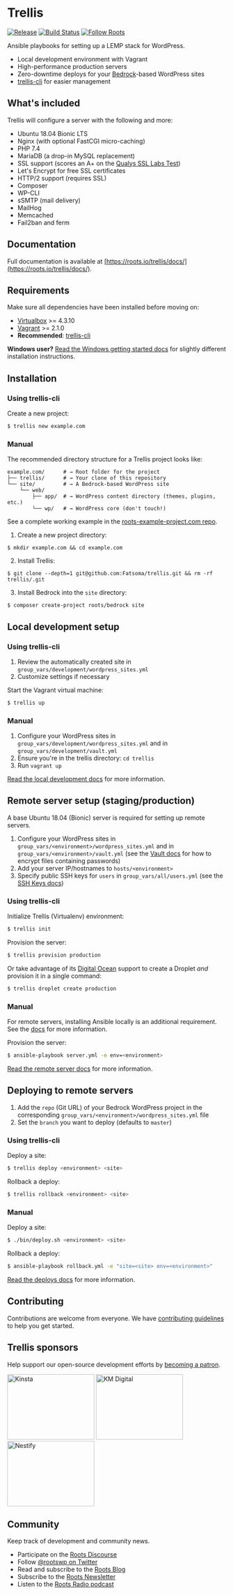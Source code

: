 # Trellis
[![Release](https://img.shields.io/github/release/roots/trellis.svg?style=flat-square)](https://github.com/roots/trellis/releases)
[![Build Status](https://img.shields.io/circleci/build/gh/roots/trellis?style=flat-square)](https://circleci.com/gh/roots/trellis)
[![Follow Roots](https://img.shields.io/twitter/follow/rootswp.svg?style=flat-square&color=1da1f2)](https://twitter.com/rootswp)

Ansible playbooks for setting up a LEMP stack for WordPress.

- Local development environment with Vagrant
- High-performance production servers
- Zero-downtime deploys for your [Bedrock](https://roots.io/bedrock/)-based WordPress sites
- [trellis-cli](https://github.com/roots/trellis-cli) for easier management

## What's included

Trellis will configure a server with the following and more:

* Ubuntu 18.04 Bionic LTS
* Nginx (with optional FastCGI micro-caching)
* PHP 7.4
* MariaDB (a drop-in MySQL replacement)
* SSL support (scores an A+ on the [Qualys SSL Labs Test](https://www.ssllabs.com/ssltest/))
* Let's Encrypt for free SSL certificates
* HTTP/2 support (requires SSL)
* Composer
* WP-CLI
* sSMTP (mail delivery)
* MailHog
* Memcached
* Fail2ban and ferm

## Documentation

Full documentation is available at [https://roots.io/trellis/docs/](https://roots.io/trellis/docs/).

## Requirements

Make sure all dependencies have been installed before moving on:

* [Virtualbox](https://www.virtualbox.org/wiki/Downloads) >= 4.3.10
* [Vagrant](https://www.vagrantup.com/downloads.html) >= 2.1.0
* **Recommended**: [trellis-cli](https://github.com/roots/trellis-cli)

**Windows user?** [Read the Windows getting started docs](https://roots.io/getting-started/docs/windows-development-environment-trellis/) for slightly different installation instructions.

## Installation

### Using trellis-cli

Create a new project:
```bash
$ trellis new example.com
```

### Manual

The recommended directory structure for a Trellis project looks like:

```shell
example.com/      # → Root folder for the project
├── trellis/      # → Your clone of this repository
└── site/         # → A Bedrock-based WordPress site
    └── web/
        ├── app/  # → WordPress content directory (themes, plugins, etc.)
        └── wp/   # → WordPress core (don't touch!)
```

See a complete working example in the [roots-example-project.com repo](https://github.com/roots/roots-example-project.com).



1. Create a new project directory:
```plain
$ mkdir example.com && cd example.com
```
2. Install Trellis:
```plain
$ git clone --depth=1 git@github.com:Fatsoma/trellis.git && rm -rf trellis/.git
```
3. Install Bedrock into the `site` directory:
```plain
$ composer create-project roots/bedrock site
```

## Local development setup

### Using trellis-cli

1. Review the automatically created site in `group_vars/development/wordpress_sites.yml`
2. Customize settings if necessary

Start the Vagrant virtual machine:
```bash
$ trellis up
```

### Manual

1. Configure your WordPress sites in `group_vars/development/wordpress_sites.yml` and in `group_vars/development/vault.yml`
2. Ensure you're in the trellis directory: `cd trellis`
3. Run `vagrant up`

[Read the local development docs](https://roots.io/trellis/docs/local-development-setup/) for more information.

## Remote server setup (staging/production)

A base Ubuntu 18.04 (Bionic) server is required for setting up remote servers.

1. Configure your WordPress sites in `group_vars/<environment>/wordpress_sites.yml` and in `group_vars/<environment>/vault.yml` (see the [Vault docs](https://roots.io/trellis/docs/vault/) for how to encrypt files containing passwords)
2. Add your server IP/hostnames to `hosts/<environment>`
3. Specify public SSH keys for `users` in `group_vars/all/users.yml` (see the [SSH Keys docs](https://roots.io/trellis/docs/ssh-keys/))

### Using trellis-cli

Initialize Trellis (Virtualenv) environment:
```bash
$ trellis init
```

Provision the server:
```bash
$ trellis provision production
```

Or take advantage of its [Digital Ocean](https://roots.io/r/digitalocean) support to create a Droplet *and* provision it in a single command:
```bash
$ trellis droplet create production
```

### Manual

For remote servers, installing Ansible locally is an additional requirement. See the [docs](https://roots.io/trellis/docs/remote-server-setup/#requirements) for more information.

Provision the server:
```bash
$ ansible-playbook server.yml -e env=<environment>
```

[Read the remote server docs](https://roots.io/trellis/docs/remote-server-setup/) for more information.

## Deploying to remote servers

1. Add the `repo` (Git URL) of your Bedrock WordPress project in the corresponding `group_vars/<environment>/wordpress_sites.yml` file
2. Set the `branch` you want to deploy (defaults to `master`)

### Using trellis-cli

Deploy a site:
```bash
$ trellis deploy <environment> <site>
```

Rollback a deploy:
```bash
$ trellis rollback <environment> <site>
```

### Manual

Deploy a site:
```bash
$ ./bin/deploy.sh <environment> <site>
```

Rollback a deploy:
```bash
$ ansible-playbook rollback.yml -e "site=<site> env=<environment>"
```

[Read the deploys docs](https://roots.io/trellis/docs/deploys/) for more information.

## Contributing

Contributions are welcome from everyone. We have [contributing guidelines](https://github.com/roots/guidelines/blob/master/CONTRIBUTING.md) to help you get started.

## Trellis sponsors

Help support our open-source development efforts by [becoming a patron](https://www.patreon.com/rootsdev).

<a href="https://kinsta.com/?kaid=OFDHAJIXUDIV"><img src="https://cdn.roots.io/app/uploads/kinsta.svg" alt="Kinsta" width="200" height="150"></a> <a href="https://k-m.com/"><img src="https://cdn.roots.io/app/uploads/km-digital.svg" alt="KM Digital" width="200" height="150"></a> <a href="https://nestify.io/?utm_source=roots&utm_medium=banner&utm_campaign=footer"><img src="https://cdn.roots.io/app/uploads/nestify.svg" alt="Nestify" width="200" height="150"></a>

## Community

Keep track of development and community news.

* Participate on the [Roots Discourse](https://discourse.roots.io/)
* Follow [@rootswp on Twitter](https://twitter.com/rootswp)
* Read and subscribe to the [Roots Blog](https://roots.io/blog/)
* Subscribe to the [Roots Newsletter](https://roots.io/subscribe/)
* Listen to the [Roots Radio podcast](https://roots.io/podcast/)
